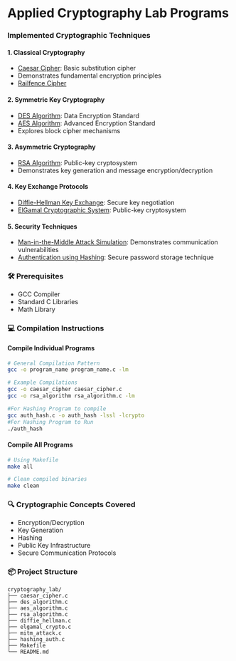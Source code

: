 # Applied Cryptography Lab Programs



### Implemented Cryptographic Techniques

#### 1. Classical Cryptography
- [Caesar Cipher](caesar_cipher.c): Basic substitution cipher
- Demonstrates fundamental encryption principles
- [Railfence Cipher](railfence.c)

#### 2. Symmetric Key Cryptography
- [DES Algorithm](des_algorithm.c): Data Encryption Standard
- [AES Algorithm](aes_algorithm.c): Advanced Encryption Standard
- Explores block cipher mechanisms

#### 3. Asymmetric Cryptography
- [RSA Algorithm](rsa_algorithm.c): Public-key cryptosystem
- Demonstrates key generation and message encryption/decryption

#### 4. Key Exchange Protocols
- [Diffie-Hellman Key Exchange](diffie_hellman.c): Secure key negotiation
- [ElGamal Cryptographic System](elgamal_crypto.c): Public-key cryptosystem

#### 5. Security Techniques
- [Man-in-the-Middle Attack Simulation](mitm_attack.c): Demonstrates communication vulnerabilities
- [Authentication using Hashing](hashing_auth.c): Secure password storage technique

### 🛠️ Prerequisites
- GCC Compiler
- Standard C Libraries
- Math Library

### 💻 Compilation Instructions

#### Compile Individual Programs
```bash
# General Compilation Pattern
gcc -o program_name program_name.c -lm

# Example Compilations
gcc -o caesar_cipher caesar_cipher.c
gcc -o rsa_algorithm rsa_algorithm.c -lm

#For Hashing Program to compile
gcc auth_hash.c -o auth_hash -lssl -lcrypto
#For Hashing Program to Run
./auth_hash


```

#### Compile All Programs
```bash
# Using Makefile
make all

# Clean compiled binaries
make clean
```



### 🔍 Cryptographic Concepts Covered
- Encryption/Decryption
- Key Generation
- Hashing
- Public Key Infrastructure
- Secure Communication Protocols

### 📦 Project Structure
```
cryptography_lab/
├── caesar_cipher.c
├── des_algorithm.c
├── aes_algorithm.c
├── rsa_algorithm.c
├── diffie_hellman.c
├── elgamal_crypto.c
├── mitm_attack.c
├── hashing_auth.c
├── Makefile
└── README.md
```

